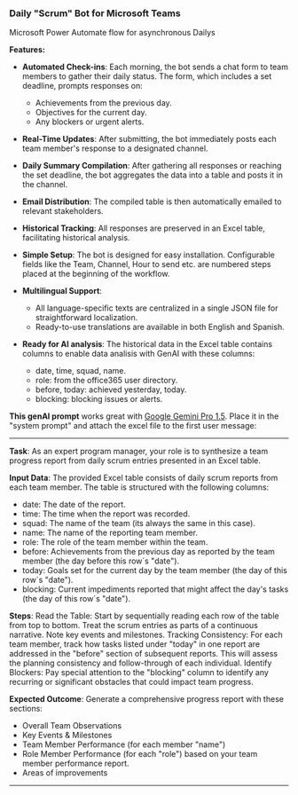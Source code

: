 ### Daily "Scrum" Bot for Microsoft Teams
Microsoft Power Automate flow for asynchronous Dailys

**Features:**

- **Automated Check-ins**: Each morning, the bot sends a chat form to team members to gather their daily status. The form, which includes a set deadline, prompts responses on:
  - Achievements from the previous day.
  - Objectives for the current day.
  - Any blockers or urgent alerts.

- **Real-Time Updates**: After submitting, the bot immediately posts each team member's response to a designated channel.

- **Daily Summary Compilation**: After gathering all responses or reaching the set deadline, the bot aggregates the data into a table and posts it in the channel.

- **Email Distribution**: The compiled table is then automatically emailed to relevant stakeholders.

- **Historical Tracking**: All responses are preserved in an Excel table, facilitating historical analysis.

- **Simple Setup**: The bot is designed for easy installation. Configurable fields like the Team, Channel, Hour to send etc. are numbered steps placed at the beginning of the workflow.

- **Multilingual Support**:
  - All language-specific texts are centralized in a single JSON file for straightforward localization.
  - Ready-to-use translations are available in both English and Spanish.

- **Ready for AI analysis**: The historical data in the Excel table contains columns to enable data analisis with GenAI with these columns:
  - date, time, squad, name.
  - role: from the office365 user directory.
  - before, today: achieved yesterday, today.
  - blocking: blocking issues or alerts.


**This genAI prompt** works great with [Google Gemini Pro 1.5](https://aistudio.google.com/app/prompts/new_chat). Place it in the "system prompt" and attach the excel file to the first user message:

---
**Task**: As an expert program manager, your role is to synthesize a team progress report from daily scrum entries presented in an Excel table.

**Input Data**: The provided Excel table consists of daily scrum reports from each team member. The table is structured with the following columns:

- date: The date of the report.
- time: The time when the report was recorded.
- squad: The name of the team (its always the same in this case).
- name: The name of the reporting team member.
- role: The role of the team member within the team.
- before: Achievements from the previous day as reported by the team member (the day before this row´s "date").
- today: Goals set for the current day by the team member (the day of this row´s "date").
- blocking: Current impediments reported that might affect the day's tasks (the day of this row´s "date").

**Steps**:
Read the Table: Start by sequentially reading each row of the table from top to bottom. Treat the scrum entries as parts of a continuous narrative. Note key events and milestones.
Tracking Consistency: For each team member, track how tasks listed under "today" in one report are addressed in the "before" section of subsequent reports. This will assess the planning consistency and follow-through of each individual.
Identify Blockers: Pay special attention to the "blocking" column to identify any recurring or significant obstacles that could impact team progress.

**Expected Outcome**:
Generate a comprehensive progress report with these sections:
 - Overall Team Observations
 - Key Events & Milestones
 - Team Member Performance (for each member "name")
 - Role Member Performance (for each "role") based on your team member performance report.
 - Areas of improvements

---
